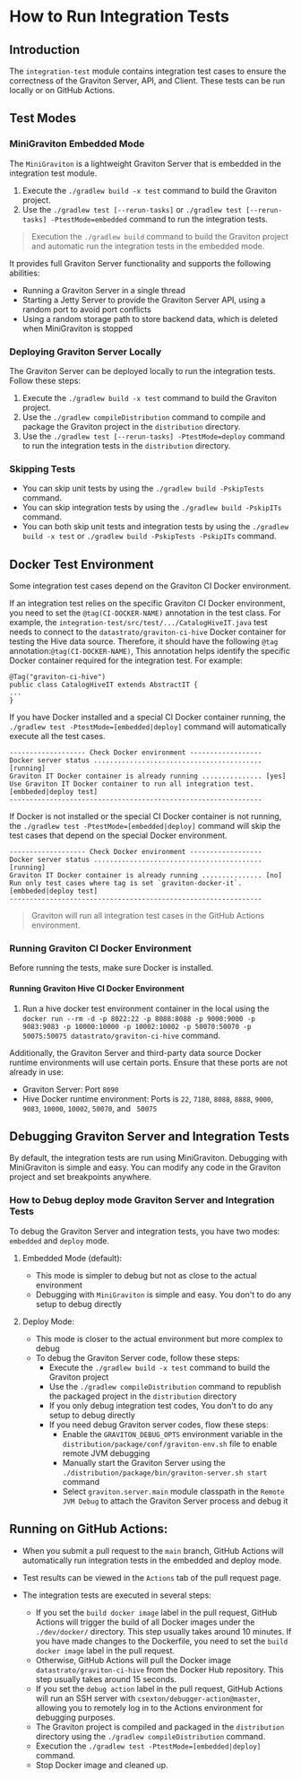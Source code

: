 <!--
  Copyright 2023 Datastrato.
  This software is licensed under the Apache License version 2.
-->
# How to Run Integration Tests

## Introduction
The `integration-test` module contains integration test cases to ensure the correctness of the 
Graviton Server, API, and Client. These tests can be run locally or on GitHub Actions.

## Test Modes

### MiniGraviton Embedded Mode
The `MiniGraviton` is a lightweight Graviton Server that is embedded in the integration test module.
1. Execute the `./gradlew build -x test` command to build the Graviton project.
2. Use the `./gradlew test [--rerun-tasks]` or `./gradlew test [--rerun-tasks] -PtestMode=embedded` command to run the integration tests.
> Execution the `./gradlew build` command to build the Graviton project and automatic run the integration tests in the embedded mode.

It provides full Graviton Server functionality and supports the following abilities:
- Running a Graviton Server in a single thread
- Starting a Jetty Server to provide the Graviton Server API, using a random port to avoid port conflicts
- Using a random storage path to store backend data, which is deleted when MiniGraviton is stopped

### Deploying Graviton Server Locally
The Graviton Server can be deployed locally to run the integration tests. Follow these steps:

1. Execute the `./gradlew build -x test` command to build the Graviton project.
2. Use the `./gradlew compileDistribution` command to compile and package the Graviton project in the `distribution` directory.
3. Use the `./gradlew test [--rerun-tasks] -PtestMode=deploy` command to run the integration tests in the `distribution` directory.

### Skipping Tests
+ You can skip unit tests by using the `./gradlew build -PskipTests` command.
+ You can skip integration tests by using the `./gradlew build -PskipITs` command.
+ You can both skip unit tests and integration tests by using the `./gradlew build -x test` or `./gradlew build -PskipTests -PskipITs` command.

## Docker Test Environment
Some integration test cases depend on the Graviton CI Docker environment.

If an integration test relies on the specific Graviton CI Docker environment,
you need to set the `@tag(CI-DOCKER-NAME)` annotation in the test class.
For example, the `integration-test/src/test/.../CatalogHiveIT.java` test needs to connect to
the `datastrato/graviton-ci-hive` Docker container for testing the Hive data source.
Therefore, it should have the following `@tag` annotation:`@tag(CI-DOCKER-NAME)`, This annotation
helps identify the specific Docker container required for the integration test.
For example:
```
@Tag("graviton-ci-hive")
public class CatalogHiveIT extends AbstractIT {
...
}
```

If you have Docker installed and a special CI Docker container running, the `./gradlew test -PtestMode=[embedded|deploy]`
command will automatically execute all the test cases.
```
------------------- Check Docker environment ------------------
Docker server status .......................................... [running]
Graviton IT Docker container is already running ............... [yes]
Use Graviton IT Docker container to run all integration test.   [embbeded|deploy test]
---------------------------------------------------------------
```

If Docker is not installed or the special CI Docker container is not running, the `./gradlew test -PtestMode=[embedded|deploy]`
command will skip the test cases that depend on the special Docker environment.
```
------------------- Check Docker environment ------------------
Docker server status .......................................... [running]
Graviton IT Docker container is already running ............... [no]
Run only test cases where tag is set `graviton-docker-it`.      [embbeded|deploy test]
---------------------------------------------------------------
```
> Graviton will run all integration test cases in the GitHub Actions environment.

### Running Graviton CI Docker Environment
Before running the tests, make sure Docker is installed.

#### Running Graviton Hive CI Docker Environment
1. Run a hive docker test environment container in the local using the `docker run --rm -d -p 8022:22 -p 8088:8088 -p 9000:9000 -p 9083:9083 -p 10000:10000 -p 10002:10002 -p 50070:50070 -p 50075:50075 datastrato/graviton-ci-hive` command.

Additionally, the Graviton Server and third-party data source Docker runtime environments will use certain ports. Ensure that these ports are not already in use:
- Graviton Server: Port `8090`
- Hive Docker runtime environment: Ports is `22`, `7180`, `8088`, `8888`, `9000`, `9083`, `10000`, `10002`, `50070`, and ` 50075`

## Debugging Graviton Server and Integration Tests
By default, the integration tests are run using MiniGraviton. 
Debugging with MiniGraviton is simple and easy. You can modify any code in the Graviton project and set breakpoints anywhere.

### How to Debug deploy mode Graviton Server and Integration Tests

To debug the Graviton Server and integration tests, you have two modes: `embedded` and `deploy` mode.

1. Embedded Mode (default):
    - This mode is simpler to debug but not as close to the actual environment
    - Debugging with `MiniGraviton` is simple and easy. You don't to do any setup to debug directly

2. Deploy Mode:
    - This mode is closer to the actual environment but more complex to debug
    - To debug the Graviton Server code, follow these steps:
        - Execute the `./gradlew build -x test` command to build the Graviton project
        - Use the `./gradlew compileDistribution` command to republish the packaged project in the `distribution` directory
        - If you only debug integration test codes, You don't to do any setup to debug directly
        - If you need debug Graviton server codes, flow these steps:
            - Enable the `GRAVITON_DEBUG_OPTS` environment variable in the `distribution/package/conf/graviton-env.sh` file to enable remote JVM debugging
            - Manually start the Graviton Server using the `./distribution/package/bin/graviton-server.sh start` command
            - Select `graviton.server.main` module classpath in the `Remote JVM Debug` to attach the Graviton Server process and debug it

## Running on GitHub Actions:

- When you submit a pull request to the `main` branch, GitHub Actions will automatically run integration tests in the embedded and deploy mode.
- Test results can be viewed in the `Actions` tab of the pull request page.
- The integration tests are executed in several steps:

  + If you set the `build docker image` label in the pull request, GitHub Actions will trigger the build of all Docker 
    images under the `./dev/docker/` directory. This step usually takes around 10 minutes. If you have made changes to the Dockerfile, 
    you need to set the `build docker image` label in the pull request.
  + Otherwise, GitHub Actions will pull the Docker image `datastrato/graviton-ci-hive` from the Docker Hub repository. This step usually takes around 15 seconds.
  + If you set the `debug action` label in the pull request, GitHub Actions will run an SSH server with 
    `csexton/debugger-action@master`, allowing you to remotely log in to the Actions environment for debugging purposes.
  + The Graviton project is compiled and packaged in the `distribution` directory using the `./gradlew compileDistribution` command.
  + Execution the `./gradlew test -PtestMode=[embedded|deploy]` command.
  + Stop Docker image and cleaned up.
